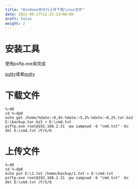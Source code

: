 ```yaml
---
title: "Windows命令行上传下载linux文件"
date: 2022-09-27T22:25:13+08:00
draft: false
weight: 2
---
```


# 安装工具

使用psftp.exe来完成

[putty](https://www.putty.org/ )或者[putty](https://www.chiark.greenend.org.uk/~sgtatham/putty/latest.html )

# 下载文件

```
%~d0
cd %~dp0
echo get /home/%date:~0,4%-%date:~5,2%-%date:~8,2%.tar.bz2 E:\backup.tar.bz2 > E:\cmd.txt
psftp.exe root@192.168.2.31 -pw iampswd -b "cmd.txt" -bc
del E:\cmd.txt /F/S/Q
```

# 上传文件

```
%~d0
cd %~dp0
echo put E:\1.txt /home/backup/1.txt > E:\cmd.txt
psftp.exe root@192.168.2.31 -pw iampswd -b "cmd.txt" -bc
del E:\cmd.txt /F/S/Q
```
